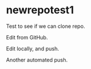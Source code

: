 # newrepotest1
Test to see if we can clone repo.

Edit from GitHub.

Edit locally, and push.

Another automated push.

